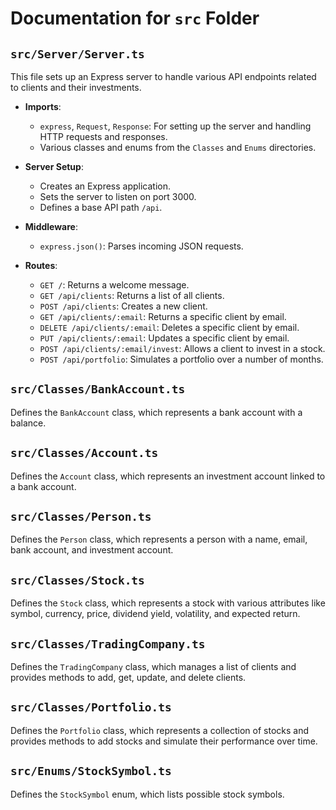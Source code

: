 # Documentation for `src` Folder

## `src/Server/Server.ts`
This file sets up an Express server to handle various API endpoints related to clients and their investments.

- **Imports**:
    - `express`, `Request`, `Response`: For setting up the server and handling HTTP requests and responses.
    - Various classes and enums from the `Classes` and `Enums` directories.

- **Server Setup**:
    - Creates an Express application.
    - Sets the server to listen on port 3000.
    - Defines a base API path `/api`.

- **Middleware**:
    - `express.json()`: Parses incoming JSON requests.

- **Routes**:
    - `GET /`: Returns a welcome message.
    - `GET /api/clients`: Returns a list of all clients.
    - `POST /api/clients`: Creates a new client.
    - `GET /api/clients/:email`: Returns a specific client by email.
    - `DELETE /api/clients/:email`: Deletes a specific client by email.
    - `PUT /api/clients/:email`: Updates a specific client by email.
    - `POST /api/clients/:email/invest`: Allows a client to invest in a stock.
    - `POST /api/portfolio`: Simulates a portfolio over a number of months.

## `src/Classes/BankAccount.ts`
Defines the `BankAccount` class, which represents a bank account with a balance.

## `src/Classes/Account.ts`
Defines the `Account` class, which represents an investment account linked to a bank account.

## `src/Classes/Person.ts`
Defines the `Person` class, which represents a person with a name, email, bank account, and investment account.

## `src/Classes/Stock.ts`
Defines the `Stock` class, which represents a stock with various attributes like symbol, currency, price, dividend yield, volatility, and expected return.

## `src/Classes/TradingCompany.ts`
Defines the `TradingCompany` class, which manages a list of clients and provides methods to add, get, update, and delete clients.

## `src/Classes/Portfolio.ts`
Defines the `Portfolio` class, which represents a collection of stocks and provides methods to add stocks and simulate their performance over time.

## `src/Enums/StockSymbol.ts`
Defines the `StockSymbol` enum, which lists possible stock symbols.